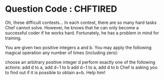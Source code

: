 # Question Code : CHFTIRED

Oh, these difficult contests… In each contest, there are so many hard tasks Chef cannot solve. However, he knows that he can only become a successful coder if he works hard. Fortunately, he has a problem in mind for training.

You are given two positive integers a and b. You may apply the following magical operation any number of times (including zero):

choose an arbitrary positive integer d
perform exactly one of the following actions:
add d to a, add d−1 to b
add d−1 to a, add d to b
Chef is asking you to find out if it is possible to obtain a=b. Help him!

